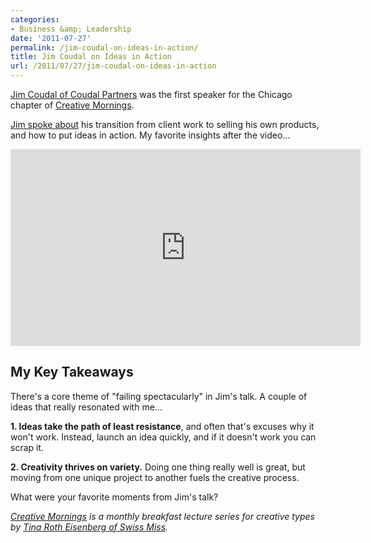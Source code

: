 ```yaml
---
categories:
- Business &amp; Leadership
date: '2011-07-27'
permalink: /jim-coudal-on-ideas-in-action/
title: Jim Coudal on Ideas in Action
url: /2011/07/27/jim-coudal-on-ideas-in-action
---
```


<a href="http://coudal.com/">Jim Coudal of Coudal Partners</a> was the first speaker for the Chicago chapter of <a href="http://www.creativemornings.com/">Creative Mornings</a>.

<a href="http://vimeo.com/26133811">Jim spoke about</a> his transition from client work to selling his own products, and how to put ideas in action. My favorite insights after the video...

<iframe class="alignc" src="https://player.vimeo.com/video/26133811?color=ebd200" width="560" height="315" frameborder="0"></iframe>

<h2>My Key Takeaways</h2>

There's a core theme of "failing spectacularly" in Jim's talk. A couple of ideas that really resonated with me...

<strong>1. Ideas take the path of least resistance</strong>, and often that's excuses why it won't work. Instead, launch an idea quickly, and if it doesn't work you can scrap it.

<strong>2. Creativity thrives on variety.</strong> Doing one thing really well is great, but  moving from one unique project to another fuels the creative process.

What were your favorite moments from Jim's talk?

<em><a href="http://www.creativemornings.com/">Creative Mornings</a> is a monthly breakfast lecture series for creative types by <a href="http://www.swiss-miss.com/">Tina Roth Eisenberg of Swiss Miss</a>.</em>